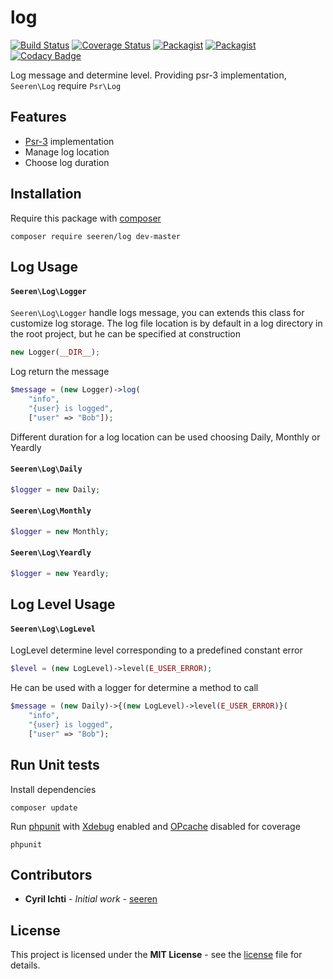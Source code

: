 # log
[![Build Status](https://travis-ci.org/seeren/log.svg?branch=master)](https://travis-ci.org/seeren/log) [![Coverage Status](https://coveralls.io/repos/github/seeren/log/badge.svg?branch=master)](https://coveralls.io/github/seeren/log?branch=master) [![Packagist](https://img.shields.io/packagist/dt/seeren/log.svg)](https://packagist.org/packages/seeren/log/stats) [![Packagist](https://img.shields.io/packagist/v/seeren/log.svg)](https://packagist.org/packages/seeren/log) [![Codacy Badge](https://api.codacy.com/project/badge/Grade/79594fda319241f787ac5342cb0a1836)](https://www.codacy.com/app/seeren/log?utm_source=github.com&amp;utm_medium=referral&amp;utm_content=seeren/log&amp;utm_campaign=Badge_Grade)

Log message and determine level. Providing psr-3 implementation, `Seeren\Log` require `Psr\Log`

## Features
* [Psr-3](http://www.php-fig.org/psr/psr-3/) implementation
* Manage log location
* Choose log  duration

## Installation
Require this package with [composer](https://getcomposer.org/)
```
composer require seeren/log dev-master
```

## Log Usage

#### `Seeren\Log\Logger`
`Seeren\Log\Logger` handle logs message, you can extends this class for customize log storage.
The log file location is by default in a log directory in the root project, but he can be specified at construction
```php
new Logger(__DIR__);
```
Log return the message
```php
$message = (new Logger)->log(
    "info",
    "{user} is logged",
    ["user" => "Bob"]);
```
Different duration for a log location can be used choosing Daily, Monthly or Yeardly

#### `Seeren\Log\Daily`
```php
$logger = new Daily;
```

#### `Seeren\Log\Monthly`
```php
$logger = new Monthly;
```
#### `Seeren\Log\Yeardly`
```php
$logger = new Yeardly;
```
## Log Level Usage

#### `Seeren\Log\LogLevel`
LogLevel determine level corresponding to a predefined constant error
```php
$level = (new LogLevel)->level(E_USER_ERROR);
```
He can be used with a logger for determine a method to call
```php
$message = (new Daily)->{(new LogLevel)->level(E_USER_ERROR)}(
    "info",
    "{user} is logged",
    ["user" => "Bob");
```

## Run Unit tests
Install dependencies
```
composer update
```
Run [phpunit](https://phpunit.de/) with [Xdebug](https://xdebug.org/) enabled and [OPcache](http://php.net/manual/fr/book.opcache.php) disabled for coverage
```
phpunit
```

##  Contributors
* **Cyril Ichti** - *Initial work* - [seeren](https://github.com/seeren)

## License
This project is licensed under the **MIT License** - see the [license](LICENSE.md) file for details.
